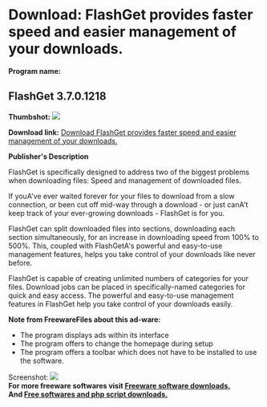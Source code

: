# Download: FlashGet provides faster speed and easier management of your downloads.

**Program name:**

## FlashGet 3.7.0.1218

  
**Thumbshot:** ![](http://www.freewarefiles.com/screenshot/flashget20_md.jpg)   
  
**Download link:** [Download FlashGet provides faster speed and easier management of your downloads.](http://freesoftwares.boysofts.com/FlashGet_program_21041.html)  
  


**Publisher's Description**  
  


FlashGet is specifically designed to address two of the biggest problems when downloading files: Speed and management of downloaded files. 

If youA've ever waited forever for your files to download from a slow connection, or been cut off mid-way through a download - or just canA't keep track of your ever-growing downloads - FlashGet is for you. 

FlashGet can split downloaded files into sections, downloading each section simultaneously, for an increase in downloading speed from 100% to 500%. This, coupled with FlashGetA's powerful and easy-to-use management features, helps you take control of your downloads like never before.

FlashGet is capable of creating unlimited numbers of categories for your files. Download jobs can be placed in specifically-named categories for quick and easy access. The powerful and easy-to-use management features in FlashGet help you take control of your downloads easily.

**Note from FreewareFiles about this ad-ware:**

  * The program displays ads within its interface 
  * The program offers to change the homepage during setup 
  * The program offers a toolbar which does not have to be installed to use the software. 

  
  
Screenshot: ![](http://www.freewarefiles.com/screenshot/flashget20.jpg)   
**For more freeware softwares visit [Freeware software downloads.](http://freesoftwares.boysofts.com/)**   
**And [Free softwares and php script downloads.](http://www.boysofts.com/)**
